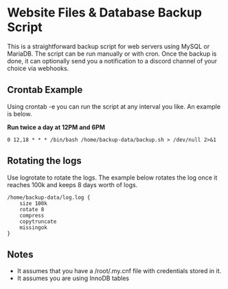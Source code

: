 # Website Files & Database Backup Script

This is a straightforward backup script for web servers using MySQL or MariaDB. The script can be run manually or with cron. Once the backup is done, it can optionally send you a notification to a discord channel of your choice via webhooks.

## Crontab Example

Using crontab -e you can run the script at any interval you like. An example is below.

**Run twice a day at 12PM and 6PM**

`0 12,18 * * * /bin/bash /home/backup-data/backup.sh > /dev/null 2>&1`

## Rotating the logs

Use logrotate to rotate the logs. The example below rotates the log once it reaches 100k and keeps 8 days worth of logs.

    /home/backup-data/log.log {
        size 100k
        rotate 8
        compress
        copytruncate
        missingok
    }

## Notes

- It assumes that you have a /root/.my.cnf file with credentials stored in it.
- It assumes you are using InnoDB tables
